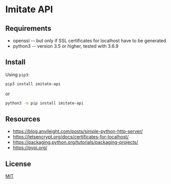 # Imitate API


## Requirements

* openssl -- but only if SSL certificates for localhost have to be generated
* python3 -- version 3.5 or higher, tested with 3.6.9


## Install

Using `pip3`:

```bash
pip3 install imitate-api
```

or

```bash
python3 -m pip install imitate-api
```


## Resources

* https://blog.anvileight.com/posts/simple-python-http-server/
* https://letsencrypt.org/docs/certificates-for-localhost/
* https://packaging.python.org/tutorials/packaging-projects/
* https://pypi.org/


## License

[MIT](./LICENSE)
